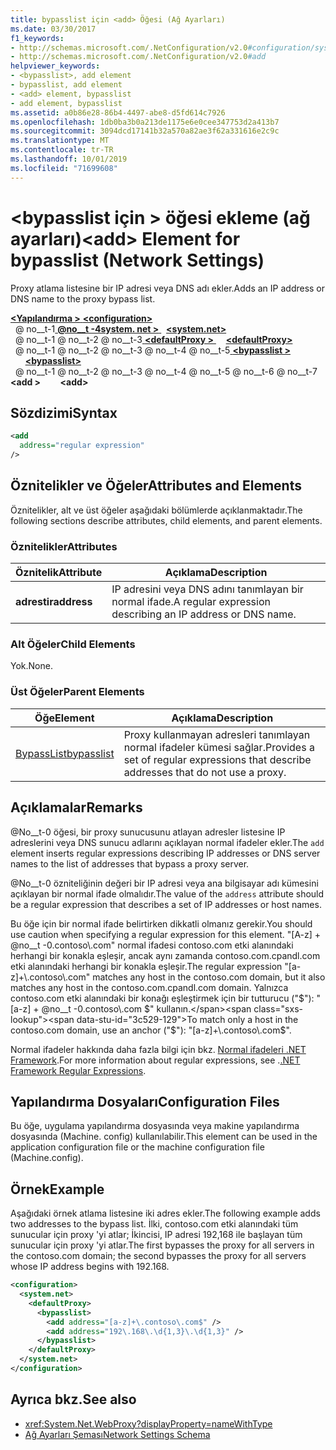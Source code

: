 ```yaml
---
title: bypasslist için <add> Öğesi (Ağ Ayarları)
ms.date: 03/30/2017
f1_keywords:
- http://schemas.microsoft.com/.NetConfiguration/v2.0#configuration/system.net/defaultProxy/bypasslist/add
- http://schemas.microsoft.com/.NetConfiguration/v2.0#add
helpviewer_keywords:
- <bypasslist>, add element
- bypasslist, add element
- <add> element, bypasslist
- add element, bypasslist
ms.assetid: a0b86e28-86b4-4497-abe8-d5fd614c7926
ms.openlocfilehash: 1db0ba3b0a213de1175e6e0cee347753d2a413b7
ms.sourcegitcommit: 3094dcd17141b32a570a82ae3f62a331616e2c9c
ms.translationtype: MT
ms.contentlocale: tr-TR
ms.lasthandoff: 10/01/2019
ms.locfileid: "71699608"
---
```

# <a name="add-element-for-bypasslist-network-settings"></a><span data-ttu-id="3c529-102">\<bypasslist için > öğesi ekleme (ağ ayarları)</span><span class="sxs-lookup"><span data-stu-id="3c529-102">\<add> Element for bypasslist (Network Settings)</span></span>
<span data-ttu-id="3c529-103">Proxy atlama listesine bir IP adresi veya DNS adı ekler.</span><span class="sxs-lookup"><span data-stu-id="3c529-103">Adds an IP address or DNS name to the proxy bypass list.</span></span>  
  
[<span data-ttu-id="3c529-104"> **\<Yapılandırma >** </span><span class="sxs-lookup"><span data-stu-id="3c529-104">**\<configuration>**</span></span>](../configuration-element.md)  
<span data-ttu-id="3c529-105">&nbsp; @ no__t-1[ **@no__t -4system. net >** ](system-net-element-network-settings.md)</span><span class="sxs-lookup"><span data-stu-id="3c529-105">&nbsp;&nbsp;[**\<system.net>**](system-net-element-network-settings.md)</span></span>  
<span data-ttu-id="3c529-106">&nbsp; @ no__t-1 @ no__t-2 @ no__t-3[ **\<defaultProxy >** ](defaultproxy-element-network-settings.md)</span><span class="sxs-lookup"><span data-stu-id="3c529-106">&nbsp;&nbsp;&nbsp;&nbsp;[**\<defaultProxy>**](defaultproxy-element-network-settings.md)</span></span>  
<span data-ttu-id="3c529-107">&nbsp; @ no__t-1 @ no__t-2 @ no__t-3 @ no__t-4 @ no__t-5[ **\<bypasslist >** ](bypasslist-element-network-settings.md)</span><span class="sxs-lookup"><span data-stu-id="3c529-107">&nbsp;&nbsp;&nbsp;&nbsp;&nbsp;&nbsp;[**\<bypasslist>**](bypasslist-element-network-settings.md)</span></span>  
<span data-ttu-id="3c529-108">&nbsp; @ no__t-1 @ no__t-2 @ no__t-3 @ no__t-4 @ no__t-5 @ no__t-6 @ no__t-7 **\<add >**</span><span class="sxs-lookup"><span data-stu-id="3c529-108">&nbsp;&nbsp;&nbsp;&nbsp;&nbsp;&nbsp;&nbsp;&nbsp;**\<add>**</span></span>  
  
## <a name="syntax"></a><span data-ttu-id="3c529-109">Sözdizimi</span><span class="sxs-lookup"><span data-stu-id="3c529-109">Syntax</span></span>  
  
```xml  
<add   
  address="regular expression"   
/>  
```  
  
## <a name="attributes-and-elements"></a><span data-ttu-id="3c529-110">Öznitelikler ve Öğeler</span><span class="sxs-lookup"><span data-stu-id="3c529-110">Attributes and Elements</span></span>  
 <span data-ttu-id="3c529-111">Öznitelikler, alt ve üst öğeler aşağıdaki bölümlerde açıklanmaktadır.</span><span class="sxs-lookup"><span data-stu-id="3c529-111">The following sections describe attributes, child elements, and parent elements.</span></span>  
  
### <a name="attributes"></a><span data-ttu-id="3c529-112">Öznitelikler</span><span class="sxs-lookup"><span data-stu-id="3c529-112">Attributes</span></span>  
  
|<span data-ttu-id="3c529-113">**Öznitelik**</span><span class="sxs-lookup"><span data-stu-id="3c529-113">**Attribute**</span></span>|<span data-ttu-id="3c529-114">**Açıklama**</span><span class="sxs-lookup"><span data-stu-id="3c529-114">**Description**</span></span>|  
|-------------------|---------------------|  
|<span data-ttu-id="3c529-115">**adrestir**</span><span class="sxs-lookup"><span data-stu-id="3c529-115">**address**</span></span>|<span data-ttu-id="3c529-116">IP adresini veya DNS adını tanımlayan bir normal ifade.</span><span class="sxs-lookup"><span data-stu-id="3c529-116">A regular expression describing an IP address or DNS name.</span></span>|  
  
### <a name="child-elements"></a><span data-ttu-id="3c529-117">Alt Öğeler</span><span class="sxs-lookup"><span data-stu-id="3c529-117">Child Elements</span></span>  
 <span data-ttu-id="3c529-118">Yok.</span><span class="sxs-lookup"><span data-stu-id="3c529-118">None.</span></span>  
  
### <a name="parent-elements"></a><span data-ttu-id="3c529-119">Üst Öğeler</span><span class="sxs-lookup"><span data-stu-id="3c529-119">Parent Elements</span></span>  
  
|<span data-ttu-id="3c529-120">**Öğe**</span><span class="sxs-lookup"><span data-stu-id="3c529-120">**Element**</span></span>|<span data-ttu-id="3c529-121">**Açıklama**</span><span class="sxs-lookup"><span data-stu-id="3c529-121">**Description**</span></span>|  
|-----------------|---------------------|  
|[<span data-ttu-id="3c529-122">BypassList</span><span class="sxs-lookup"><span data-stu-id="3c529-122">bypasslist</span></span>](bypasslist-element-network-settings.md)|<span data-ttu-id="3c529-123">Proxy kullanmayan adresleri tanımlayan normal ifadeler kümesi sağlar.</span><span class="sxs-lookup"><span data-stu-id="3c529-123">Provides a set of regular expressions that describe addresses that do not use a proxy.</span></span>|  
  
## <a name="remarks"></a><span data-ttu-id="3c529-124">Açıklamalar</span><span class="sxs-lookup"><span data-stu-id="3c529-124">Remarks</span></span>  
 <span data-ttu-id="3c529-125">@No__t-0 öğesi, bir proxy sunucusunu atlayan adresler listesine IP adreslerini veya DNS sunucu adlarını açıklayan normal ifadeler ekler.</span><span class="sxs-lookup"><span data-stu-id="3c529-125">The `add` element inserts regular expressions describing IP addresses or DNS server names to the list of addresses that bypass a proxy server.</span></span>  
  
 <span data-ttu-id="3c529-126">@No__t-0 özniteliğinin değeri bir IP adresi veya ana bilgisayar adı kümesini açıklayan bir normal ifade olmalıdır.</span><span class="sxs-lookup"><span data-stu-id="3c529-126">The value of the `address` attribute should be a regular expression that describes a set of IP addresses or host names.</span></span>  
  
 <span data-ttu-id="3c529-127">Bu öğe için bir normal ifade belirtirken dikkatli olmanız gerekir.</span><span class="sxs-lookup"><span data-stu-id="3c529-127">You should use caution when specifying a regular expression for this element.</span></span> <span data-ttu-id="3c529-128">"[A-z] + @no__t -0.contoso\\.com" normal ifadesi contoso.com etki alanındaki herhangi bir konakla eşleşir, ancak aynı zamanda contoso.com.cpandl.com etki alanındaki herhangi bir konakla eşleşir.</span><span class="sxs-lookup"><span data-stu-id="3c529-128">The regular expression "[a-z]+\\.contoso\\.com" matches any host in the contoso.com domain, but it also matches any host in the contoso.com.cpandl.com domain.</span></span> <span data-ttu-id="3c529-129">Yalnızca contoso.com etki alanındaki bir konağı eşleştirmek için bir tutturucu ("$"): "[a-z] + @no__t -0.contoso\\.com $" kullanın.</span><span class="sxs-lookup"><span data-stu-id="3c529-129">To match only a host in the contoso.com domain, use an anchor ("$"): "[a-z]+\\.contoso\\.com$".</span></span>  
  
 <span data-ttu-id="3c529-130">Normal ifadeler hakkında daha fazla bilgi için bkz. [Normal ifadeleri .NET Framework](../../../../standard/base-types/regular-expressions.md).</span><span class="sxs-lookup"><span data-stu-id="3c529-130">For more information about regular expressions, see .[.NET Framework Regular Expressions](../../../../standard/base-types/regular-expressions.md).</span></span>  
  
## <a name="configuration-files"></a><span data-ttu-id="3c529-131">Yapılandırma Dosyaları</span><span class="sxs-lookup"><span data-stu-id="3c529-131">Configuration Files</span></span>  
 <span data-ttu-id="3c529-132">Bu öğe, uygulama yapılandırma dosyasında veya makine yapılandırma dosyasında (Machine. config) kullanılabilir.</span><span class="sxs-lookup"><span data-stu-id="3c529-132">This element can be used in the application configuration file or the machine configuration file (Machine.config).</span></span>  
  
## <a name="example"></a><span data-ttu-id="3c529-133">Örnek</span><span class="sxs-lookup"><span data-stu-id="3c529-133">Example</span></span>  
 <span data-ttu-id="3c529-134">Aşağıdaki örnek atlama listesine iki adres ekler.</span><span class="sxs-lookup"><span data-stu-id="3c529-134">The following example adds two addresses to the bypass list.</span></span> <span data-ttu-id="3c529-135">İlki, contoso.com etki alanındaki tüm sunucular için proxy 'yi atlar; İkincisi, IP adresi 192,168 ile başlayan tüm sunucular için proxy 'yi atlar.</span><span class="sxs-lookup"><span data-stu-id="3c529-135">The first bypasses the proxy for all servers in the contoso.com domain; the second bypasses the proxy for all servers whose IP address begins with 192.168.</span></span>  
  
```xml  
<configuration>  
  <system.net>  
    <defaultProxy>  
      <bypasslist>  
        <add address="[a-z]+\.contoso\.com$" />  
        <add address="192\.168\.\d{1,3}\.\d{1,3}" />  
      </bypasslist>  
    </defaultProxy>  
  </system.net>  
</configuration>  
```  
  
## <a name="see-also"></a><span data-ttu-id="3c529-136">Ayrıca bkz.</span><span class="sxs-lookup"><span data-stu-id="3c529-136">See also</span></span>

- <xref:System.Net.WebProxy?displayProperty=nameWithType>
- [<span data-ttu-id="3c529-137">Ağ Ayarları Şeması</span><span class="sxs-lookup"><span data-stu-id="3c529-137">Network Settings Schema</span></span>](index.md)
